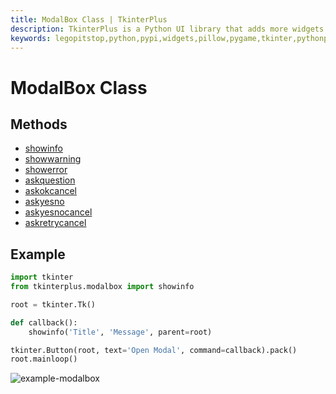 ```yaml
---
title: ModalBox Class | TkinterPlus
description: TkinterPlus is a Python UI library that adds more widgets to Tkinter
keywords: legopitstop,python,pypi,widgets,pillow,pygame,tkinter,pythonpackage
---
```


# ModalBox Class

## Methods

- [showinfo](#showinfo)
- [showwarning](#showwarning)
- [showerror](#showerror)
- [askquestion](#askquestion)
- [askokcancel](#askokcancel)
- [askyesno](#askyesno)
- [askyesnocancel](#askyesnocancel)
- [askretrycancel](#askretrycancel)

## Example

```py
import tkinter
from tkinterplus.modalbox import showinfo

root = tkinter.Tk()

def callback():
    showinfo('Title', 'Message', parent=root)

tkinter.Button(root, text='Open Modal', command=callback).pack()
root.mainloop()
```

![example-modalbox](/images/example-modalbox.png)
